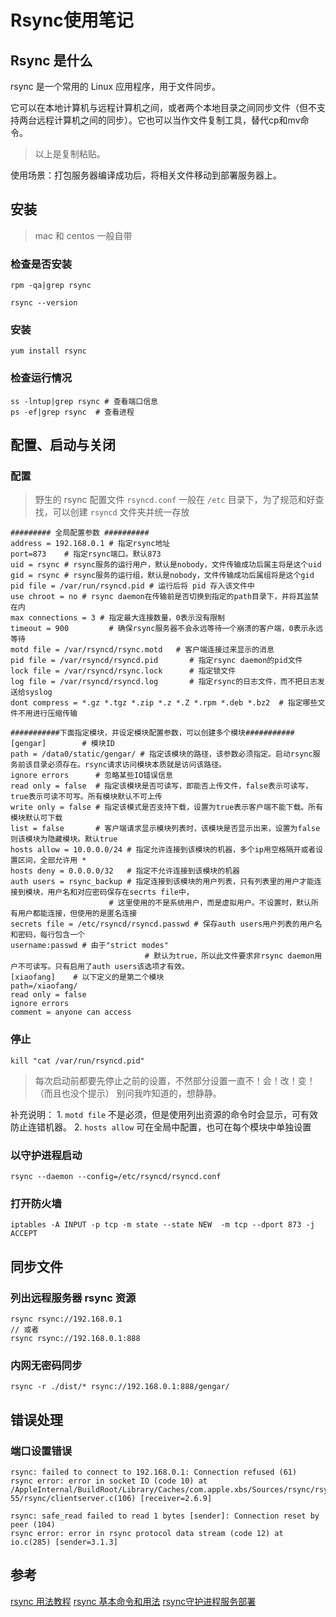# Rsync使用笔记

## Rsync 是什么

rsync 是一个常用的 Linux 应用程序，用于文件同步。

它可以在本地计算机与远程计算机之间，或者两个本地目录之间同步文件（但不支持两台远程计算机之间的同步）。它也可以当作文件复制工具，替代cp和mv命令。

> 以上是复制粘贴。

使用场景：打包服务器编译成功后，将相关文件移动到部署服务器上。

## 安装

> mac 和 centos 一般自带

### 检查是否安装

```
rpm -qa|grep rsync

rsync --version

```

### 安装

```
yum install rsync 
```

### 检查运行情况

```
ss -lntup|grep rsync # 查看端口信息
ps -ef|grep rsync  # 查看进程
```

## 配置、启动与关闭

### 配置

> 野生的 rsync 配置文件 `rsyncd.conf` 一般在 `/etc` 目录下，为了规范和好查找，可以创建 `rsyncd` 文件夹并统一存放

```
######### 全局配置参数 ##########
address = 192.168.0.1 # 指定rsync地址 
port=873    # 指定rsync端口。默认873
uid = rsync # rsync服务的运行用户，默认是nobody，文件传输成功后属主将是这个uid
gid = rsync # rsync服务的运行组，默认是nobody，文件传输成功后属组将是这个gid
pid file = /var/run/rsyncd.pid # 运行后将 pid 存入该文件中
use chroot = no # rsync daemon在传输前是否切换到指定的path目录下，并将其监禁在内
max connections = 3 # 指定最大连接数量，0表示没有限制
timeout = 900         # 确保rsync服务器不会永远等待一个崩溃的客户端，0表示永远等待
motd file = /var/rsyncd/rsync.motd   # 客户端连接过来显示的消息
pid file = /var/rsyncd/rsyncd.pid       # 指定rsync daemon的pid文件
lock file = /var/rsyncd/rsync.lock      # 指定锁文件
log file = /var/rsyncd/rsyncd.log       # 指定rsync的日志文件，而不把日志发送给syslog
dont compress = *.gz *.tgz *.zip *.z *.Z *.rpm *.deb *.bz2  # 指定哪些文件不用进行压缩传输

###########下面指定模块，并设定模块配置参数，可以创建多个模块###########
[gengar]        # 模块ID
path = /data0/static/gengar/ # 指定该模块的路径，该参数必须指定。启动rsync服务前该目录必须存在。rsync请求访问模块本质就是访问该路径。
ignore errors      # 忽略某些IO错误信息
read only = false  # 指定该模块是否可读写，即能否上传文件，false表示可读写，true表示可读不可写。所有模块默认不可上传
write only = false # 指定该模式是否支持下载，设置为true表示客户端不能下载。所有模块默认可下载
list = false       # 客户端请求显示模块列表时，该模块是否显示出来，设置为false则该模块为隐藏模块。默认true
hosts allow = 10.0.0.0/24 # 指定允许连接到该模块的机器，多个ip用空格隔开或者设置区间，全部允许用 *
hosts deny = 0.0.0.0/32   # 指定不允许连接到该模块的机器
auth users = rsync_backup # 指定连接到该模块的用户列表，只有列表里的用户才能连接到模块，用户名和对应密码保存在secrts file中，
                      # 这里使用的不是系统用户，而是虚拟用户。不设置时，默认所有用户都能连接，但使用的是匿名连接
secrets file = /etc/rsyncd/rsyncd.passwd # 保存auth users用户列表的用户名和密码，每行包含一个 
username:passwd # 由于"strict modes"
                              # 默认为true，所以此文件要求非rsync daemon用户不可读写。只有启用了auth users该选项才有效。
[xiaofang]    # 以下定义的是第二个模块
path=/xiaofang/
read only = false
ignore errors
comment = anyone can access

```

### 停止

```
kill "cat /var/run/rsyncd.pid"
```

> 每次启动前都要先停止之前的设置，不然部分设置一直不！会！改！变！（而且也没个提示）
> 别问我咋知道的，想静静。

补充说明：
    1. `motd file` 不是必须，但是使用列出资源的命令时会显示，可有效防止连错机器。
    2. `hosts allow` 可在全局中配置，也可在每个模块中单独设置


### 以守护进程启动

```
rsync --daemon --config=/etc/rsyncd/rsyncd.conf 
```

### 打开防火墙

```
iptables -A INPUT -p tcp -m state --state NEW  -m tcp --dport 873 -j ACCEPT
```

## 同步文件

### 列出远程服务器 rsync 资源

```
rsync rsync://192.168.0.1
// 或者
rsync rsync://192.168.0.1:888
```

### 内网无密码同步

```
rsync -r ./dist/* rsync://192.168.0.1:888/gengar/
```

## 错误处理

### 端口设置错误 

```
rsync: failed to connect to 192.168.0.1: Connection refused (61)
rsync error: error in socket IO (code 10) at /AppleInternal/BuildRoot/Library/Caches/com.apple.xbs/Sources/rsync/rsync-55/rsync/clientserver.c(106) [receiver=2.6.9]
```

```
rsync: safe_read failed to read 1 bytes [sender]: Connection reset by peer (104)
rsync error: error in rsync protocol data stream (code 12) at io.c(285) [sender=3.1.3]
```


## 参考

[rsync 用法教程](https://www.ruanyifeng.com/blog/2020/08/rsync.html)
[rsync 基本命令和用法](https://www.jianshu.com/p/da202e2c5483)
[rsync守护进程服务部署](https://www.pianshen.com/article/41471097231/)